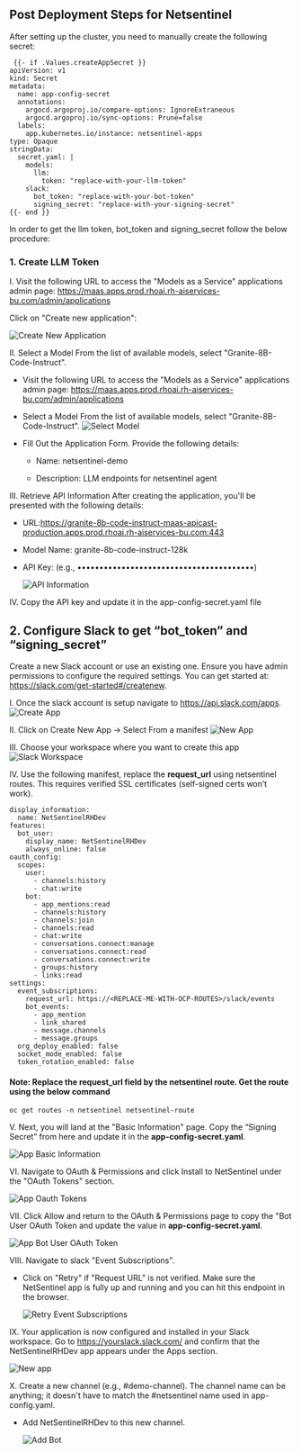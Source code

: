 ## Post Deployment Steps for Netsentinel
After setting up the cluster, you need to manually create the following secret:


	 {{- if .Values.createAppSecret }}
	apiVersion: v1
	kind: Secret
	metadata:
	  name: app-config-secret
	  annotations:
	    argocd.argoproj.io/compare-options: IgnoreExtraneous
	    argocd.argoproj.io/sync-options: Prune=false
	  labels:
	    app.kubernetes.io/instance: netsentinel-apps
	type: Opaque
	stringData:
	  secret.yaml: |
	    models:
	      llm:
	        token: "replace-with-your-llm-token"
	    slack:
	      bot_token: "replace-with-your-bot-token"
	      signing_secret: "replace-with-your-signing-secret"
	{{- end }}



In order to get the llm token, bot_token and signing_secret follow the below procedure:



### 1. Create LLM Token

I. Visit the following URL to access the "Models as a Service" applications admin page: https://maas.apps.prod.rhoai.rh-aiservices-bu.com/admin/applications

 Click on "Create new application":


![Create New Application](./docs/images/maas/001-create-new-app.png)



II. Select a Model From the list of available models, select "Granite-8B-Code-Instruct".

- Visit the following URL to access the "Models as a Service" applications admin page: https://maas.apps.prod.rhoai.rh-aiservices-bu.com/admin/applications

- Select a Model From the list of available models, select "Granite-8B-Code-Instruct".
  ![Select Model](./docs/images/maas/002-granite-family.png)
              

- Fill Out the Application Form. Provide the following details:
	- Name: netsentinel-demo
   
	- Description: LLM endpoints for netsentinel agent


III. Retrieve API Information After creating the application, you'll be presented with the following details: 

- URL:https://granite-8b-code-instruct-maas-apicast-production.apps.prod.rhoai.rh-aiservices-bu.com:443
- Model Name: granite-8b-code-instruct-128k 
- API Key: (e.g., ••••••••••••••••••••••••••••••••••••••••)

  ![API Information](./docs/images/maas/004-llm-credentials.png)

           

IV. Copy the API key and update it in the app-config-secret.yaml file


## 2. Configure Slack to get “bot_token” and “signing_secret”

Create a new Slack account or use an existing one. Ensure you have admin permissions to configure the required settings. You can get started at: https://slack.com/get-started#/createnew.

I. Once the slack account is setup navigate to https://api.slack.com/apps.
   ![Create App](./docs/images/slack/001-slack.png)
	
II. Click on Create New App -> Select From a manifest
   ![New App](./docs/images/slack/002-slack.png)

III. Choose your workspace where you want to create this app
    ![Slack Workspace](./docs/images/slack/003-slack.png)
                                   
 
IV. Use the following manifest, replace the **request_url** using netsentinel routes. This requires verified SSL certificates (self-signed certs won’t work).

	display_information:
	  name: NetSentinelRHDev
	features:
	  bot_user:
	    display_name: NetSentinelRHDev
	    always_online: false
	oauth_config:
	  scopes:
	    user:
	      - channels:history
	      - chat:write
	    bot:
	      - app_mentions:read
	      - channels:history
	      - channels:join
	      - channels:read
	      - chat:write
	      - conversations.connect:manage
	      - conversations.connect:read
	      - conversations.connect:write
	      - groups:history
	      - links:read
	settings:
	  event_subscriptions:
	    request_url: https://<REPLACE-ME-WITH-OCP-ROUTES>/slack/events
	    bot_events:
	      - app_mention
	      - link_shared
	      - message.channels
	      - message.groups
	  org_deploy_enabled: false
	  socket_mode_enabled: false
	  token_rotation_enabled: false

#### **Note**: Replace the **request_url** field by the netsentinel route. Get the route using the below command

	oc get routes -n netsentinel netsentinel-route



V. Next, you will land at the "Basic Information" page. Copy the “Signing Secret” from here and update it in the **app-config-secret.yaml**.
   
   ![App Basic Information](./docs/images/slack/004-slack.png)



VI. Navigate to OAuth & Permissions and click Install to NetSentinel under the "OAuth Tokens" section.

   ![App Oauth Tokens](./docs/images/slack/005-slack.png)


VII. Click Allow and return to the OAuth & Permissions page to copy the "Bot User OAuth Token and update the value in **app-config-secret.yaml**. 

   ![App Bot User OAuth Token](./docs/images/slack/006-slack.png)

VIII. Navigate to slack "Event Subscriptions".
- Click on "Retry" if "Request URL" is not verified. Make sure the NetSentinel app is fully up and running and you can hit this endpoint in the browser.

  ![Retry Event Subscriptions](./docs/images/slack/007-slack.png)


  
IX. Your application is now configured and installed in your Slack workspace. Go to https://yourslack.slack.com/ and confirm that the NetSentinelRHDev app appears under the Apps section.

  ![New app](./docs/images/slack/009-slack.png)


X. Create a new channel (e.g., #demo-channel). The channel name can be anything; it doesn't have to match the #netsentinel name used in app-config.yaml.

- Add NetSentinelRHDev to this new channel.

  ![Add Bot](./docs/images/slack/011-slack.png)
